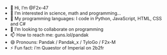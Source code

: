- 👋 Hi, I’m @F2x-47
- 👀 I’m interested in science, math and programming...
- 🧠 My programming languages: I code in Python, JavaScript, HTML, CSS and C#
- 💞️ I’m looking to collaborate on programming
- 📫 How to reach me: guns.lol/pandak
- 😄 Pronouns: Pandak / Pandak_x / TyloGo / F2x-M
- ⚡ Fun fact: i'm Quaestor of Imperial on 2b2fr
